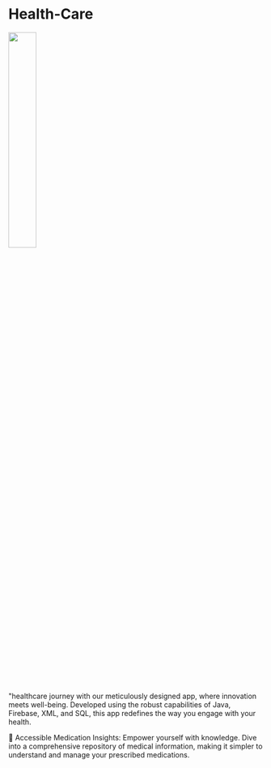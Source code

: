 # Health-Care

<p align="left" width="100%">
    <img width="33%" src="https://![Picsart_23-08-20_20-07-45-587](https://github.com/SatyamkrJha85/Health-Care/assets/111700337/0357a287-7321-480f-9402-97588fe1125e)
">
</p>
"healthcare journey with our meticulously designed app, where innovation meets well-being. Developed using the robust capabilities of Java, Firebase, XML, and SQL, this app redefines the way you engage with your health.

💊 Accessible Medication Insights: Empower yourself with knowledge. Dive into a comprehensive repository of medical information, making it simpler to understand and manage your prescribed medications.
